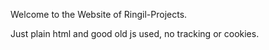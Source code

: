 Welcome to the Website of Ringil-Projects.

Just plain html and good old js used, no tracking or cookies.